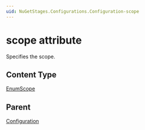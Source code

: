 ```yaml
---
uid: NuGetStages.Configurations.Configuration-scope
---
```


# scope attribute

Specifies the scope.

## Content Type

[EnumScope](xref:NuGetStages-EnumScope)

## Parent

[Configuration](xref:NuGetStages.Configurations.Configuration)
